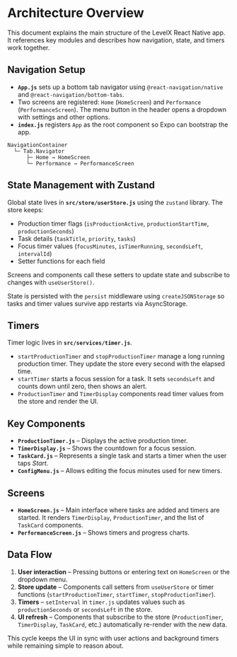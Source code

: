 # Architecture Overview

This document explains the main structure of the LevelX React Native app. It references key modules and describes how navigation, state, and timers work together.

## Navigation Setup

- **`App.js`** sets up a bottom tab navigator using `@react-navigation/native` and `@react-navigation/bottom-tabs`.
- Two screens are registered: `Home` (`HomeScreen`) and `Performance` (`PerformanceScreen`). The menu button in the header opens a dropdown with settings and other options.
- **`index.js`** registers `App` as the root component so Expo can bootstrap the app.

```
NavigationContainer
  └─ Tab.Navigator
      ├─ Home → HomeScreen
      └─ Performance → PerformanceScreen
```

## State Management with Zustand

Global state lives in **`src/store/userStore.js`** using the `zustand` library. The store keeps:

- Production timer flags (`isProductionActive`, `productionStartTime`, `productionSeconds`)
- Task details (`taskTitle`, `priority`, `tasks`)
- Focus timer values (`focusMinutes`, `isTimerRunning`, `secondsLeft`, `intervalId`)
- Setter functions for each field

Screens and components call these setters to update state and subscribe to changes with `useUserStore()`.

State is persisted with the `persist` middleware using `createJSONStorage` so tasks and timer values survive app restarts via AsyncStorage.

## Timers

Timer logic lives in **`src/services/timer.js`**.

- `startProductionTimer` and `stopProductionTimer` manage a long running production timer. They update the store every second with the elapsed time.
- `startTimer` starts a focus session for a task. It sets `secondsLeft` and counts down until zero, then shows an alert.
- `ProductionTimer` and `TimerDisplay` components read timer values from the store and render the UI.

## Key Components

- **`ProductionTimer.js`** – Displays the active production timer.
- **`TimerDisplay.js`** – Shows the countdown for a focus session.
- **`TaskCard.js`** – Represents a single task and starts a timer when the user taps *Start*.
- **`ConfigMenu.js`** – Allows editing the focus minutes used for new timers.

## Screens

- **`HomeScreen.js`** – Main interface where tasks are added and timers are started. It renders `TimerDisplay`, `ProductionTimer`, and the list of `TaskCard` components.
- **`PerformanceScreen.js`** – Shows timers and progress charts.

## Data Flow

1. **User interaction** – Pressing buttons or entering text on `HomeScreen` or the dropdown menu.
2. **Store update** – Components call setters from `useUserStore` or timer functions (`startProductionTimer`, `startTimer`, `stopProductionTimer`).
3. **Timers** – `setInterval` in `timer.js` updates values such as `productionSeconds` or `secondsLeft` in the store.
4. **UI refresh** – Components that subscribe to the store (`ProductionTimer`, `TimerDisplay`, `TaskCard`, etc.) automatically re-render with the new data.

This cycle keeps the UI in sync with user actions and background timers while remaining simple to reason about.
